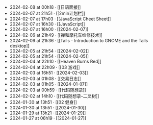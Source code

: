 - 2024-02-08 at 00h18 · [[日语面接]]
- 2024-02-07 at 21h51 · [[2min计划栏]]
- 2024-02-07 at 17h03 · [[JavaScript Cheet Sheet]]
- 2024-02-07 at 16h30 · [[JavaScript]]
- 2024-02-07 at 16h00 · [[2024-02-07]]
- 2024-02-06 at 21h49 · [[禅和摩托车维修技术]]
- 2024-02-06 at 21h36 · [[Tails - Introduction to GNOME and the Tails desktop]]
- 2024-02-05 at 21h54 · [[2024-02-02]]
- 2024-02-05 at 21h54 · [[2024-02-05]]
- 2024-02-04 at 22h10 · [[Heaven Burns Red]]
- 2024-02-04 at 22h09 · [[03 游戏]]
- 2024-02-03 at 16h51 · [[2024-02-03]]
- 2024-02-03 at 01h08 · [[交易日志]]
- 2024-02-03 at 01h05 · [[2024-01-07]]
- 2024-02-03 at 00h59 · [[代码随想录]]
- 2024-02-02 at 14h10 · [[代码随想录-二叉树]]
- 2024-01-30 at 13h51 · [[02 健身]]
- 2024-01-30 at 13h51 · [[2024-01-30]]
- 2024-01-29 at 13h21 · [[2024-01-29]]
- 2024-01-27 at 06h19 · [[2024-01-27]]
